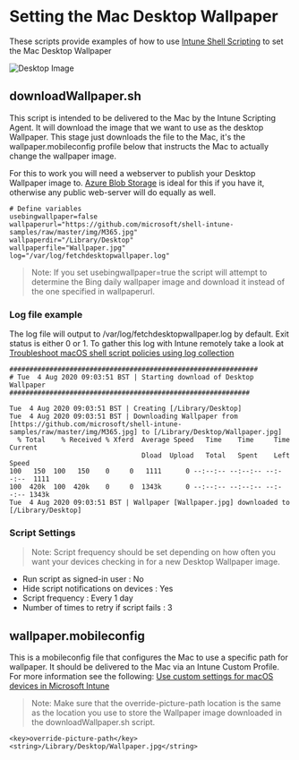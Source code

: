 # Setting the Mac Desktop Wallpaper

These scripts provide examples of how to use [Intune Shell Scripting](https://docs.microsoft.com/en-us/mem/intune/apps/macos-shell-scripts) to set the Mac Desktop Wallpaper

![Desktop Image](https://github.com/microsoft/shell-intune-samples/raw/master/img/desktop.png)

## downloadWallpaper.sh

This script is intended to be delivered to the Mac by the Intune Scripting Agent. It will download the image that we want to use as the desktop Wallpaper. This stage just downloads the file to the Mac, it's the wallpaper.mobileconfig profile below that instructs the Mac to actually change the wallpaper image.

For this to work you will need a webserver to publish your Desktop Wallpaper image to. [Azure Blob Storage](https://docs.microsoft.com/en-us/azure/storage/blobs/storage-blobs-introduction) is ideal for this if you have it, otherwise any public web-server will do equally as well.

```
# Define variables
usebingwallpaper=false
wallpaperurl="https://github.com/microsoft/shell-intune-samples/raw/master/img/M365.jpg"
wallpaperdir="/Library/Desktop"
wallpaperfile="Wallpaper.jpg"
log="/var/log/fetchdesktopwallpaper.log"
```

>Note: If you set usebingwallpaper=true the script will attempt to determine the Bing daily wallpaper image and download it instead of the one specified in wallpaperurl.

### Log file example

The log file will output to /var/log/fetchdesktopwallpaper.log by default. Exit status is either 0 or 1. To gather this log with Intune remotely take a look at  [Troubleshoot macOS shell script policies using log collection](https://docs.microsoft.com/en-us/mem/intune/apps/macos-shell-scripts#troubleshoot-macos-shell-script-policies-using-log-collection)

```
##############################################################
# Tue  4 Aug 2020 09:03:51 BST | Starting download of Desktop Wallpaper
############################################################

Tue  4 Aug 2020 09:03:51 BST | Creating [/Library/Desktop]
Tue  4 Aug 2020 09:03:51 BST | Downloading Wallpaper from [https://github.com/microsoft/shell-intune-samples/raw/master/img/M365.jpg] to [/Library/Desktop/Wallpaper.jpg]
  % Total    % Received % Xferd  Average Speed   Time    Time     Time  Current
                                 Dload  Upload   Total   Spent    Left  Speed
100   150  100   150    0     0   1111      0 --:--:-- --:--:-- --:--:--  1111
100  420k  100  420k    0     0  1343k      0 --:--:-- --:--:-- --:--:-- 1343k
Tue  4 Aug 2020 09:03:51 BST | Wallpaper [Wallpaper.jpg] downloaded to [/Library/Desktop]
```

### Script Settings

>Note: Script frequency should be set depending on how often you want your devices checking in for a new Desktop Wallpaper image.

- Run script as signed-in user : No
- Hide script notifications on devices : Yes
- Script frequency : Every 1 day
- Number of times to retry if script fails : 3

## wallpaper.mobileconfig

This is a mobileconfig file that configures the Mac to use a specific path for wallpaper. It should be delivered to the Mac via an Intune Custom Profile. For more information see the following: [Use custom settings for macOS devices in Microsoft Intune](https://docs.microsoft.com/en-us/mem/intune/configuration/custom-settings-macos)

>Note: Make sure that the override-picture-path location is the same as the location you use to store the Wallpaper image downloaded in the downloadWallpaper.sh script.
```
<key>override-picture-path</key>
<string>/Library/Desktop/Wallpaper.jpg</string>
```
